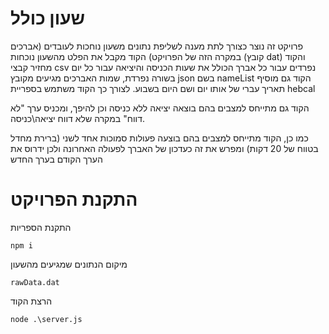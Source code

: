 ﻿# שעון כולל
פרויקט זה נוצר כצורך לתת מענה לשליפת נתונים משעון נוחכות לעובדים (אברכים במקרה הזה של הפרויקט)
הקוד מקבל את הפלט מהשעון נוכחות (קובץ dat) והקוד מחזיר קבצי csv נפרדים עבור כל אברך הכולל את שעות הכניסה והיציאה עבור כל יום בשורה נפרדת,
שמות האברכים מגיעים מקובץ json בשם nameList 
הקוד גם מוסיף תאריך עברי של אותו יום ושם היום בשבוע. לצורך כך הקוד משתמש בספריית hebcal

הקוד גם מתייחס למצבים בהם בוצאה יציאה ללא כניסה וכן להיפך, ומכניס ערך "לא דווח" במקרה שלא דווח יציאה\כניסה.

כמו כן, הקוד מתייחס למצבים בהם בוצעה פעולות סמוכות אחד לשני (ברירת מחדל בטווח של 20 דקות) ומפרש את זה כעדכון של האברך לפעולה האחרונה ולכן ידרוס את הערך הקודם בערך החדש

# התקנת הפרויקט

התקנת הספריות
```
npm i
```
מיקום הנתונים שמגיעים מהשעון
```
rawData.dat
```
הרצת הקוד
```
node .\server.js
```
